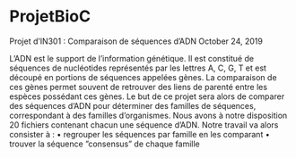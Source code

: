 # ProjetBioC

Projet d’IN301 : Comparaison de séquences d’ADN
October 24, 2019


L’ADN est le support de l’information génétique. Il est constitué de séquences de nucléotides représentés par
les lettres A, C, G, T et est découpé en portions de séquences appelées gènes. La comparaison de ces gènes
permet souvent de retrouver des liens de parenté entre les espèces possédant ces gènes.
Le but de ce projet sera alors de comparer des séquences d’ADN pour déterminer des familles de séquences,
correspondant à des familles d’organismes.
Nous avons à notre disposition 20 fichiers contenant chacun une séquence d’ADN.
Notre travail va alors consister à :
  • regrouper les séquences par famille en les comparant
  • trouver la séquence ”consensus” de chaque famille
